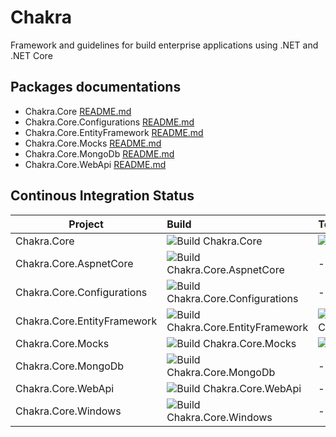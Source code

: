 # Chakra

Framework and guidelines for build enterprise applications using .NET and .NET Core

## Packages documentations

- Chakra.Core [README.md](./Chakra.Core/README.md)
- Chakra.Core.Configurations [README.md](./Chakra.Core.Configurations/README.md)
- Chakra.Core.EntityFramework [README.md](./Chakra.Core.EntityFramework/README.md)
- Chakra.Core.Mocks [README.md](./Chakra.Core.Mocks/README.md)
- Chakra.Core.MongoDb [README.md](./Chakra.Core.MongoDb/README.md)
- Chakra.Core.WebApi [README.md](./Chakra.Core.WebApi/README.md)

## Continous Integration Status

| Project | Build | Tests | NuGet |
|-------------|:--------------|:-------------|:-------------|
| Chakra.Core | ![Build Chakra.Core](https://github.com/maurobussini/chakra/workflows/Build%20Chakra.Core/badge.svg) | ![Test Chakra.Core](https://github.com/maurobussini/chakra/workflows/Test%20Chakra.Core/badge.svg) | - |
| Chakra.Core.AspnetCore | ![Build Chakra.Core.AspnetCore](https://github.com/maurobussini/chakra/workflows/Build%20Chakra.Core.AspnetCore/badge.svg) | - | - |
| Chakra.Core.Configurations | ![Build Chakra.Core.Configurations](https://github.com/maurobussini/chakra/workflows/Build%20Chakra.Core.Configurations/badge.svg) | - | - |
| Chakra.Core.EntityFramework | ![Build Chakra.Core.EntityFramework](https://github.com/maurobussini/chakra/workflows/Build%20Chakra.Core.EntityFramework/badge.svg) | ![Test Chakra.Core.EntityFramework](https://github.com/maurobussini/chakra/workflows/Test%20Chakra.Core.EntityFramework/badge.svg) | - |
| Chakra.Core.Mocks | ![Build Chakra.Core.Mocks](https://github.com/maurobussini/chakra/workflows/Build%20Chakra.Core.Mocks/badge.svg) | ![Test Chakra.Core.Mocks](https://github.com/maurobussini/chakra/workflows/Test%20Chakra.Core.Mocks/badge.svg) | - |
| Chakra.Core.MongoDb | ![Build Chakra.Core.MongoDb](https://github.com/maurobussini/chakra/workflows/Build%20Chakra.Core.MongoDb/badge.svg) | - | - |
| Chakra.Core.WebApi | ![Build Chakra.Core.WebApi](https://github.com/maurobussini/chakra/workflows/Build%20Chakra.Core.WebApi/badge.svg) | - | - |
| Chakra.Core.Windows | ![Build Chakra.Core.Windows](https://github.com/maurobussini/chakra/workflows/Build%20Chakra.Core.Windows/badge.svg) | - | - |
